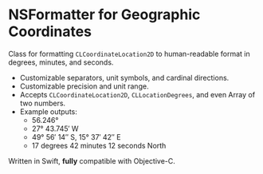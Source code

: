 NSFormatter for Geographic Coordinates
=============================

Class for formatting `CLCoordinateLocation2D` to human-readable format in degrees, minutes, and seconds.  

- Customizable separators, unit symbols, and cardinal directions.
- Customizable precision and unit range.
- Accepts `CLCoordinateLocation2D`, `CLLocationDegrees`, and even Array of two numbers.
- Example outputs:
    - 56.246°
    - 27° 43.745′ W
    - 49° 56′ 14″ S, 15° 37′ 42″ E
    - 17 degrees 42 minutes 12 seconds North

Written in Swift, **fully** compatible with Objective-C.

